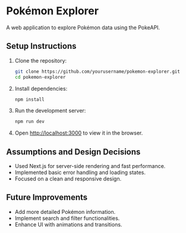 # Pokémon Explorer

A web application to explore Pokémon data using the PokeAPI.

## Setup Instructions

1. Clone the repository:
   ```bash
   git clone https://github.com/yourusername/pokemon-explorer.git
   cd pokemon-explorer
   ```

2. Install dependencies:
   ```bash
   npm install
   ```

3. Run the development server:
   ```bash
   npm run dev
   ```

4. Open [http://localhost:3000](http://localhost:3000) to view it in the browser.

## Assumptions and Design Decisions

- Used Next.js for server-side rendering and fast performance.
- Implemented basic error handling and loading states.
- Focused on a clean and responsive design.

## Future Improvements

- Add more detailed Pokémon information.
- Implement search and filter functionalities.
- Enhance UI with animations and transitions.